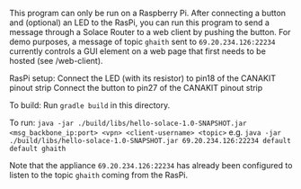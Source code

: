 This program can only be run on a Raspberry Pi.
After connecting a button and (optional) an LED to the RasPi, you can run this program
to send a message through a Solace Router to a web client by pushing the button.
For demo purposes, a message of topic `ghaith` sent to `69.20.234.126:22234` currently
controls a GUI element on a web page that first needs to be hosted (see /web-client).

RasPi setup:
Connect the LED (with its resistor) to pin18 of the CANAKIT pinout strip
Connect the button to pin27 of the CANAKIT pinout strip

To build:
Run `gradle build` in this directory.

To run:
```java -jar ./build/libs/hello-solace-1.0-SNAPSHOT.jar <msg_backbone_ip:port> <vpn> <client-username> <topic>```
e.g. `java -jar ./build/libs/hello-solace-1.0-SNAPSHOT.jar 69.20.234.126:22234 default default ghaith`

Note that the appliance `69.20.234.126:22234` has already been configured to listen to the topic `ghaith`
coming from the RasPi.